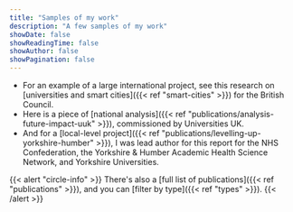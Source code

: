 ```yaml
---
title: "Samples of my work"
description: "A few samples of my work"
showDate: false
showReadingTime: false
showAuthor: false
showPagination: false
---
```

 
- For an example of a large international project, see this research on [universities and smart cities]({{< ref "smart-cities" >}}) for the British Council.
- Here is a piece of [national analysis]({{< ref "publications/analysis-future-impact-uuk" >}}), commissioned by Universities UK.
- And for a [local-level project]({{< ref "publications/levelling-up-yorkshire-humber" >}}), I was lead author for this report for the NHS Confederation, the Yorkshire & Humber Academic Health Science Network, and Yorkshire Universities.

{{< alert "circle-info" >}} There's also a [full list of publications]({{< ref "publications" >}}), and you can [filter by type]({{< ref "types" >}}). {{< /alert >}}